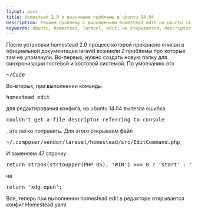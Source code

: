 ```yaml
---
layout: post
title: Homestead 2.0 и возникшие проблемы в ubuntu 14.04
description: Решаем проблему с выполнением homestead edit на ubuntu 14.04
keywords: ubuntu, homestead, laravel, edit, не открывается, descriptor, reffering, proskurnov, aproskurnov
---
```

После установки homestead 2.0 процесс которой прекрасно описан в официальной документации laravel возникли 2 проблемы про которые там не упомянули. 
Во-первых, нужно создать новую папку для синхронизации гостевой и хостовой системой. По умолчанию это 
<pre class="prettyprint">~/Code</pre>
Во-вторых, при выполнении команды 
<pre class="prettyprint">homestead edit</pre>для редактирования конфига, на ubuntu 14.04 вылезла ошибка 
<pre class="prettyprint">couldn't get a file descriptor referring to console</pre>, это легко поправить. Для этого открываем файл <pre class="prettyprint">~/.composer/vendor/laravel/homestead/src/EditCommand.php</pre> И заменяем 47 строчку 
<pre class="prettyprint">return strpos(strtoupper(PHP_OS), 'WIN') === 0 ? 'start' : 'open';</pre>
на 
<pre class="prettyprint">return 'xdg-open';</pre>
Все, теперь при выполнении homestead edit в редакторе открывается конфиг Homestead.yaml
